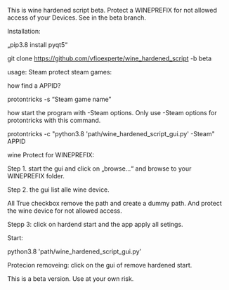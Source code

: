 This is wine hardened script beta.
Protect a WINEPREFIX for not allowed access of your Devices.
See in the beta branch.

Installation:

„pip3.8 install pyqt5“

git clone https://github.com/vfioexperte/wine_hardened_script -b beta

usage:
Steam protect steam games:

how find a APPID?

protontricks  -s “Steam game name”

how start the program with  -Steam options.
Only use -Steam options for protontricks with this command. 

protontricks  -c "python3.8 'path/wine_hardened_script_gui.py' -Steam" APPID


wine Protect for  WINEPREFIX:

Step 1.
start the gui and click on „browse…“ and browse to your  WINEPREFIX folder.

Step 2.
the gui list alle wine device.

All True checkbox remove the path and create a dummy path. 
And protect the wine device for  not allowed access.

Stepp 3:
click on hardend start and the app apply all setings.

Start:

python3.8 'path/wine_hardened_script_gui.py’


Protecion removeing:
click on the gui of remove hardened start.

This is a beta version.
Use at your own risk.